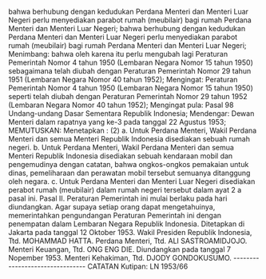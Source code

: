  bahwa berhubung dengan kedudukan Perdana Menteri dan Menteri Luar Negeri perlu menyediakan parabot rumah (meubilair) bagi rumah Perdana Menteri dan Menteri Luar Negeri; bahwa berhubung dengan kedudukan Perdana Menteri dan Menteri Luar Negeri perlu menyediakan parabot rumah (meubilair) bagi rumah Perdana Menteri dan Menteri Luar Negeri;
Menimbang:
 bahwa oleh karena itu perlu mengubah lagi Peraturan Pemerintah Nomor 4 tahun 1950 (Lembaran Negara Nomor 15 tahun 1950) sebagaimana telah diubah dengan Peraturan Pemerintah Nomor 29 tahun 1951 (Lembaran Negara Nomor 40 tahun 1952);
Mengingat:
 Peraturan Pemerintah Nomor 4 tahun 1950 (Lembaran Negara Nomor 15 tahun 1950) seperti telah diubah dengan Peraturan Pemerintah Nomor 29 tahun 1952 (Lembaran Negara Nomor 40 tahun 1952); Mengingat pula: Pasal 98 Undang-undang Dasar Sementara Republik Indonesia; Mendengar: Dewan Menteri dalam rapatnya yang ke-3 pada tanggal 22 Agustus 1953;
MEMUTUSKAN:
 Menetapkan :
(2) a. Untuk Perdana Menteri, Wakil Perdana Menteri dan semua Menteri Republik Indonesia disediakan sebuah rumah negeri. b. Untuk Perdana Menteri, Wakil Perdana Menteri dan semua Menteri Republik Indonesia disediakan sebuah kendaraan mobil dan pengemudinya dengan catatan, bahwa ongkos-ongkos pemakaian untuk dinas, pemeliharaan dan perawatan mobil tersebut semuanya ditanggung oleh negara. c. Untuk Perdana Menteri dan Menteri Luar Negeri disediakan perabot rumah (meubilair) dalam rumah negeri tersebut dalam ayat 2 a pasal ini. Pasal II. Peraturan Pemerintah ini mulai berlaku pada hari diundangkan. Agar supaya setiap orang dapat mengetahuinya, memerintahkan pengundangan Peraturan Pemerintah ini dengan penempatan dalam Lembaran Negara Republik Indonesia. Ditetapkan di Jakarta pada tanggal 12 Oktober 1953. Wakil Presiden Republik Indonesia, Ttd. MOHAMMAD HATTA. Perdana Menteri, Ttd. ALI SASTROAMIDJOJO. Menteri Keuangan, Ttd. ONG ENG DIE. Diundangkan pada tanggal 7 Nopember 1953. Menteri Kehakiman, Ttd. DJODY GONDOKUSUMO. -------------------------------- CATATAN Kutipan: LN 1953/66